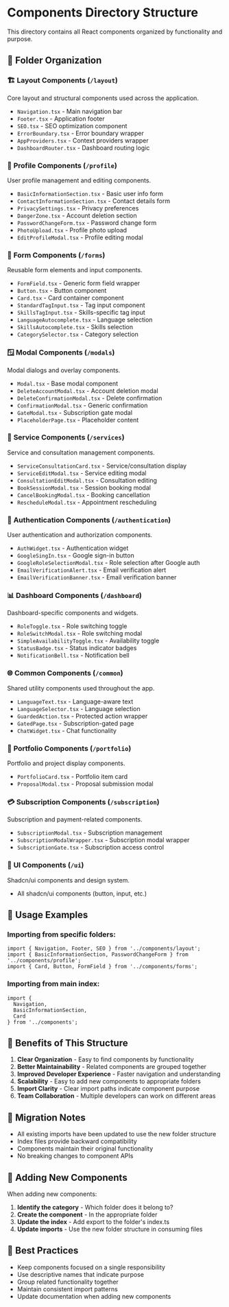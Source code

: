 # Components Directory Structure

This directory contains all React components organized by functionality and purpose.

## 📁 Folder Organization

### 🏗️ **Layout Components** (`/layout`)
Core layout and structural components used across the application.
- `Navigation.tsx` - Main navigation bar
- `Footer.tsx` - Application footer
- `SEO.tsx` - SEO optimization component
- `ErrorBoundary.tsx` - Error boundary wrapper
- `AppProviders.tsx` - Context providers wrapper
- `DashboardRouter.tsx` - Dashboard routing logic

### 👤 **Profile Components** (`/profile`)
User profile management and editing components.
- `BasicInformationSection.tsx` - Basic user info form
- `ContactInformationSection.tsx` - Contact details form
- `PrivacySettings.tsx` - Privacy preferences
- `DangerZone.tsx` - Account deletion section
- `PasswordChangeForm.tsx` - Password change form
- `PhotoUpload.tsx` - Profile photo upload
- `EditProfileModal.tsx` - Profile editing modal

### 📝 **Form Components** (`/forms`)
Reusable form elements and input components.
- `FormField.tsx` - Generic form field wrapper
- `Button.tsx` - Button component
- `Card.tsx` - Card container component
- `StandardTagInput.tsx` - Tag input component
- `SkillsTagInput.tsx` - Skills-specific tag input
- `LanguageAutocomplete.tsx` - Language selection
- `SkillsAutocomplete.tsx` - Skills selection
- `CategorySelector.tsx` - Category selection

### 🪟 **Modal Components** (`/modals`)
Modal dialogs and overlay components.
- `Modal.tsx` - Base modal component
- `DeleteAccountModal.tsx` - Account deletion modal
- `DeleteConfirmationModal.tsx` - Delete confirmation
- `ConfirmationModal.tsx` - Generic confirmation
- `GateModal.tsx` - Subscription gate modal
- `PlaceholderPage.tsx` - Placeholder content

### 🔧 **Service Components** (`/services`)
Service and consultation management components.
- `ServiceConsultationCard.tsx` - Service/consultation display
- `ServiceEditModal.tsx` - Service editing modal
- `ConsultationEditModal.tsx` - Consultation editing
- `BookSessionModal.tsx` - Session booking modal
- `CancelBookingModal.tsx` - Booking cancellation
- `RescheduleModal.tsx` - Appointment rescheduling

### 🔐 **Authentication Components** (`/authentication`)
User authentication and authorization components.
- `AuthWidget.tsx` - Authentication widget
- `GoogleSingIn.tsx` - Google sign-in button
- `GoogleRoleSelectionModal.tsx` - Role selection after Google auth
- `EmailVerificationAlert.tsx` - Email verification alert
- `EmailVerificationBanner.tsx` - Email verification banner

### 📊 **Dashboard Components** (`/dashboard`)
Dashboard-specific components and widgets.
- `RoleToggle.tsx` - Role switching toggle
- `RoleSwitchModal.tsx` - Role switching modal
- `SimpleAvailabilityToggle.tsx` - Availability toggle
- `StatusBadge.tsx` - Status indicator badges
- `NotificationBell.tsx` - Notification bell

### 🌐 **Common Components** (`/common`)
Shared utility components used throughout the app.
- `LanguageText.tsx` - Language-aware text
- `LanguageSelector.tsx` - Language selection
- `GuardedAction.tsx` - Protected action wrapper
- `GatedPage.tsx` - Subscription-gated page
- `ChatWidget.tsx` - Chat functionality

### 🎨 **Portfolio Components** (`/portfolio`)
Portfolio and project display components.
- `PortfolioCard.tsx` - Portfolio item card
- `ProposalModal.tsx` - Proposal submission modal

### 💳 **Subscription Components** (`/subscription`)
Subscription and payment-related components.
- `SubscriptionModal.tsx` - Subscription management
- `SubscriptionModalWrapper.tsx` - Subscription modal wrapper
- `SubscriptionGate.tsx` - Subscription access control

### 🎨 **UI Components** (`/ui`)
Shadcn/ui components and design system.
- All shadcn/ui components (button, input, etc.)

## 📖 **Usage Examples**

### Importing from specific folders:
```tsx
import { Navigation, Footer, SEO } from '../components/layout';
import { BasicInformationSection, PasswordChangeForm } from '../components/profile';
import { Card, Button, FormField } from '../components/forms';
```

### Importing from main index:
```tsx
import { 
  Navigation, 
  BasicInformationSection, 
  Card 
} from '../components';
```

## 🚀 **Benefits of This Structure**

1. **Clear Organization** - Easy to find components by functionality
2. **Better Maintainability** - Related components are grouped together
3. **Improved Developer Experience** - Faster navigation and understanding
4. **Scalability** - Easy to add new components to appropriate folders
5. **Import Clarity** - Clear import paths indicate component purpose
6. **Team Collaboration** - Multiple developers can work on different areas

## 🔄 **Migration Notes**

- All existing imports have been updated to use the new folder structure
- Index files provide backward compatibility
- Components maintain their original functionality
- No breaking changes to component APIs

## 📝 **Adding New Components**

When adding new components:
1. **Identify the category** - Which folder does it belong to?
2. **Create the component** - In the appropriate folder
3. **Update the index** - Add export to the folder's index.ts
4. **Update imports** - Use the new folder structure in consuming files

## 🎯 **Best Practices**

- Keep components focused on a single responsibility
- Use descriptive names that indicate purpose
- Group related functionality together
- Maintain consistent import patterns
- Update documentation when adding new components
